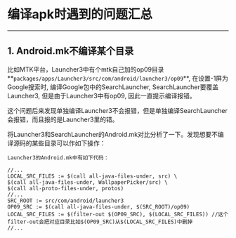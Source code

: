 
# 编译apk时遇到的问题汇总

---

## 1. Android.mk不编译某个目录

比如MTK平台，Launcher3中有个mtk自己加的op09目录**`packages/apps/Launcher3/src/com/android/launcher3/op09`**,
在设置-1屏为Google搜索时, 编译Google包中的SearchLauncher, SearchLauncher要覆盖Launcher3, 但是由于Launcher3中有op09, 因此一直提示编译报错。

这个问题后来发现单独编译Launcher3不会报错，但是单独编译SearchLauncher会报错，而且报的是Launcher3里的错。

将Launcher3和SearchLauncher的Android.mk对比分析了一下。发现想要不编译源码的某些目录可以作如下操作：

	Launcher3的Android.mk中有如下代码：
	
	//...
	LOCAL_SRC_FILES := $(call all-java-files-under, src) \
    $(call all-java-files-under, WallpaperPicker/src) \
    $(call all-proto-files-under, protos)
	//...
	SRC_ROOT := src/com/android/launcher3
	OP09_SRC := $(call all-java-files-under, $(SRC_ROOT)/op09)
	LOCAL_SRC_FILES := $(filter-out $(OP09_SRC), $(LOCAL_SRC_FILES)) //这个filter-out会把对应目录比如$(OP09_SRC)从$(LOCAL_SRC_FILES)中删掉
	//...

